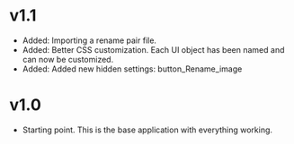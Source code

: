 # v1.1
* Added:  Importing a rename pair file.
* Added:  Better CSS customization.  Each UI object has been named and can now be customized.
* Added:  Added new hidden settings:  button_Rename_image

# v1.0
* Starting point.  This is the base application with everything working.
